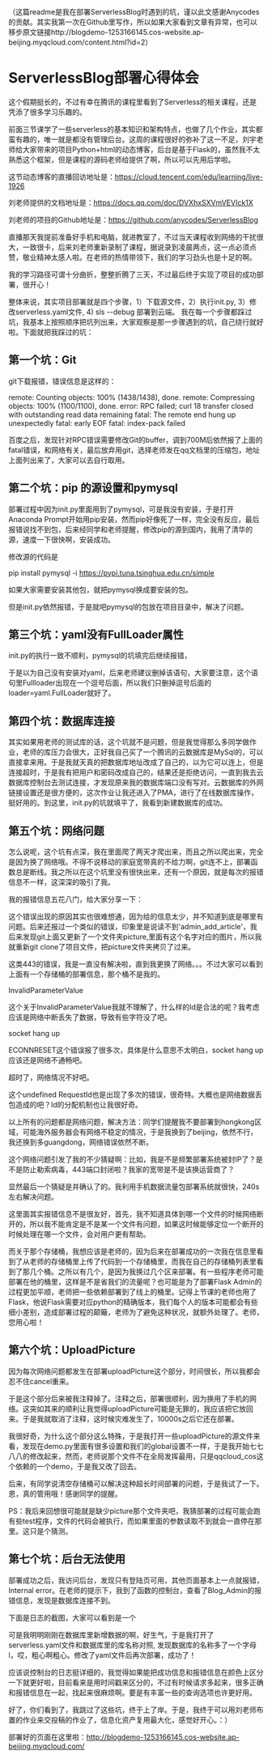 （这篇readme是我在部署ServerlessBlog时遇到的坑，谨以此文感谢Anycodes的贡献。其实我第一次在Github里写作，所以如果大家看到文章有异常，也可以移步原文链接http://blogdemo-1253166145.cos-website.ap-beijing.myqcloud.com/content.html?id=2）

# ServerlessBlog部署心得体会

这个假期挺长的，不过有幸在腾讯的课程里看到了Serverless的相关课程，还是凭添了很多学习乐趣的。


前面三节课学了一些serverless的基本知识和架构特点，也做了几个作业，其实都蛮有趣的，唯一就是都没有管理后台。这周的课程很好的弥补了这一不足，刘宇老师给大家带来的项目Python+html的动态博客，后台是基于Flask的，虽然我不太熟悉这个框架，但是课程的源码老师给提供了啊，所以可以先用后学啦。

这节动态博客的直播回访地址是：https://cloud.tencent.com/edu/learning/live-1926

刘老师提供的文档地址是：https://docs.qq.com/doc/DVXhxSXVmVEVIck1X

刘老师的项目的Github地址是：https://github.com/anycodes/ServerlessBlog


直播那天我提前准备好手机和电脑，就进教室了，不过当天课程收到网络的干扰很大，一致很卡，后来刘老师重新录制了课程，据说录到凌晨两点，这一点必须点赞，敬业精神太感人啦。在老师的热情带领下，我们的学习劲头也是十足的啊。

我的学习路径可谓十分曲折，整整折腾了三天，不过最后终于实现了项目的成功部署，很开心！

整体来说，其实项目部署就是四个步骤，1）下载源文件，2）执行init.py, 3）修改serverless.yaml文件, 4) sls --debug 部署到云端。 我在每一个步骤都踩过坑，我基本上按照顺序把坑列出来，大家观察是那一步骤遇到的坑，自己绕行就好啦。下面就把我踩过的坑：

## 第一个坑：Git

git下载报错，错误信息是这样的：

remote: Counting objects: 100% (1438/1438), done.
remote: Compressing objects: 100% (1100/1100), done.
error: RPC failed; curl 18 transfer closed with outstanding read data remaining
fatal: The remote end hung up unexpectedly
fatal: early EOF
fatal: index-pack failed


百度之后，发现针对RPC错误需要修改Git的buffer，调到700M后依然报了上面的fatal错误，和网络有关，最后放弃用git，选择老师发在qq文档里的压缩包，地址上面列出来了，大家可以去自行取用。

## 第二个坑：pip 的源设置和pymysql

部署过程中因为init.py里面用到了pymysql，可是我没有安装，于是打开Anaconda Prompt开始用pip安装，然而pip好像死了一样，完全没有反应，最后报错说找不到包，后来经同学和老师提醒，修改pip的源到国内，我用了清华的源，速度一下很快啊，安装成功。

修改源的代码是

pip install pymysql -i https://pypi.tuna.tsinghua.edu.cn/simple

如果大家需要安装其他包，就把pymysql换成要安装的包。

但是init.py依然报错，于是就吧pymysql的包放在项目目录中，解决了问题。

## 第三个坑：yaml没有FullLoader属性

init.py的执行一致不顺利，pymysql的坑填完后继续报错，



于是以为自己没有安装对yaml，后来老师建议删掉该语句，大家要注意，这个语句里Fullloader出现在一个逗号后面，所以我们只删掉逗号后面的loader=yaml.FullLoader就好了。




## 第四个坑：数据库连接

其实如果用老师的测试库的话，这个坑就不是问题，但是我觉得那么多同学做作业，老师的库压力会很大，正好我自己买了一个腾讯的云数据库是MySql的，可以直接拿来用。于是我就天真的把数据库地址改成了自己的，以为它可以连上，但是连接超时，于是我有把用户和密码改成自己的，结果还是拒绝访问，一直到我去云数据库控制台去测试连接，才发现原来我的数据库端口没有写对。云数据库的外网链接设置还是很方便的，这次作业让我还进入了PMA，进行了在线数据库操作，挺好用的。到这里，init.py的坑就填平了，我看到新建数据库的成功。

## 第五个坑：网络问题

怎么说呢，这个坑有点深，我在里面爬了两天才爬出来，而且之所以爬出来，完全是因为换了网络哦。不得不说移动的家庭宽带真的不给力啊，git连不上，部署函数总是断线。我之所以在这个坑里没有很快出来，还有一个原因，就是每次的报错信息不一样，这深深的吸引了我。

我的报错信息五花八门，给大家分享一下：



这个错误出现的原因其实也很难想通，因为给的信息太少，并不知道到底是哪里有问题。后来还报过一个类似的错误，印象里是说读不到'admin_add_article'，我后来发现git上面又更新了一个文件夹picture,里面有这个名字对应的图片，所以我就重新git clone了项目文件，把picture文件夹拷贝了过来。





这类443的错误，我是一直没有解决啦，直到我更换了网络。。。不过大家可以看到上面有一个存储桶的部署信息，那个桶不是我的。

InvalidParameterValue

这个关于InvalidParameterValue我就不理解了，什么样的Id是合法的呢？我考虑应该是网络中断丢失了数据，导致有些字符没了吧。

socket hang up

ECONNRESET这个错误报了很多次，具体是什么意思不太明白，socket hang up应该还是网络不通畅吧。



超时了，网络情况不好吧。



这个undefined RequestId也是出现了多次的错误，很奇特。大概也是网络数据丢包造成的吧？Id的分配机制也让我很好奇。

以上所有的问题都是网络问题，解决方法：同学们提醒我不要部署到hongkong区域，可能海外服务器会有网络不稳定的情况，于是我换到了beijing，依然不行，我还换到多guangdong，网络错误依然不断。

这个网络问题引发了我的不少猜疑啊：比如，我是不是频繁部署系统被封IP了？是不是防止勒索病毒，443端口封闭啦？我家的宽带是不是该换运营商了？

显然最后一个猜疑是并确认了的。我利用手机数据流量包部署系统就很快，240s左右解决问题。

这里面其实报错信息不是很友好，首先，我不知道具体到哪一个文件的时候网络断开的，所以我不能肯定是不是某一个文件有问题，如果这时候能够定位一个断开的时候处理在哪一个文件，会对用户更有帮助。

而关于那个存储桶，我想应该是老师的，因为后来在部署成功的一次我在信息里看到了从老师的存储桶里上传了代码到一个存储桶里，而我在自己的存储桶列表里看到了那几个桶。之所以有几个，是因为我换过几个区来部署。有一些程序老师可能部署在他的桶里，这样是不是省我们的流量呢？也可能是为了部署Flask Admin的过程更加平顺，老师把一些依赖部署到了线上的桶里。记得上节课的老师也用了Flask，他说Flask需要对应python的精确版本，我们每个人的版本可能都会有些细小差别，造成部署过程的颠簸，老师为了避免这种状况，就额外处理了。老师，您用心啦！

## 第六个坑：UploadPicture

因为每次网络问题都发生在部署uploadPicture这个部分，时间很长，所以我都会忍不住cancel重来。



于是这个部分后来被我注释掉了。注释之后，部署很顺利，因为换用了手机的网络。这突如其来的顺利让我觉得uploadPicture可能是无罪的，我应该把它放回来。于是我就取消了注释，这时候灾难发生了，10000s之后它还在部署。

我很好奇，为什么这个部分这么特殊，于是我打开一些uploadPicture的源文件来看，发现在demo.py里面有很多设置和我们的global设置不一样，于是我开始七七八八的修改起来，然而，老师说那个文件不在全局发挥最用，只是qqcloud_cos这个依赖的一个demo，于是我又改了回去。

后来，有同学说清空存储桶可以解决这种超长时间部署的问题，于是我试了一下。恩，真的管用哦！感谢同学的提醒。

PS：我后来回想很可能就是缺少picture那个文件夹吧，我猜部署的过程可能会跑有些test程序，文件的代码会被执行，而如果里面的参数读取不到就会一直停在那里。这只是个猜测。

## 第七个坑：后台无法使用

部署成功之后，我访问后台，发现只有登陆页可用，其他页面基本上一点就报错，Internal error。在老师的提示下，我到了函数的控制台，查看了Blog_Admin的报错信息，发现是数据库连接不到。

下面是日志的截图，大家可以看到是一个





可是我明明刚刚在数据库里新增数据的啊，好生气，于是我打开了serverless.yaml文件和数据库里的库名称对照, 发现数据库的名称多了一个字母l，哎，粗心啊粗心。修改了yaml文件后再次部署，成功了！

应该说控制台的日志挺详细的，我觉得如果能把成功信息和报错信息在颜色上区分一下就更好啦，目前看来是用时间戳来区分的，不过有时候请求多起来，很多正确和报错信息在一起，找起来很麻烦啊。要是有丰富一些的查询选项也许更好用。




好了，你们看到了，我跳过了这些坑，终于上了岸。于是，我终于可以用刘老师布置的作业来交投稿的作业了，信息化资产复用最大化，感觉好开心。：）

部署好的页面在这里啦：http://blogdemo-1253166145.cos-website.ap-beijing.myqcloud.com/



